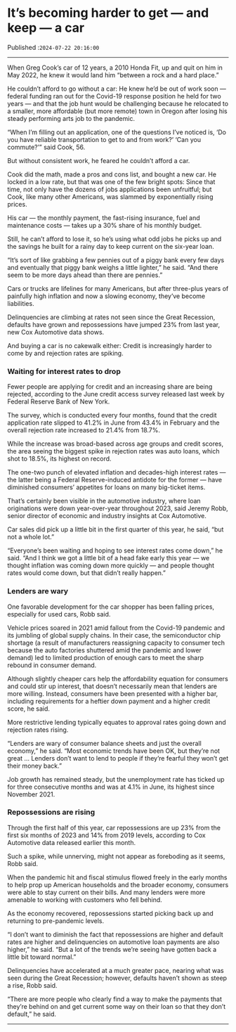 # It’s becoming harder to get — and keep — a car

Published :`2024-07-22 20:16:00`

---

When Greg Cook’s car of 12 years, a 2010 Honda Fit, up and quit on him in May 2022, he knew it would land him “between a rock and a hard place.”

He couldn’t afford to go without a car: He knew he’d be out of work soon — federal funding ran out for the Covid-19 response position he held for two years — and that the job hunt would be challenging because he relocated to a smaller, more affordable (but more remote) town in Oregon after losing his steady performing arts job to the pandemic.

“When I’m filling out an application, one of the questions I’ve noticed is, ‘Do you have reliable transportation to get to and from work?’ ‘Can you commute?’” said Cook, 56.

But without consistent work, he feared he couldn’t afford a car.

Cook did the math, made a pros and cons list, and bought a new car. He locked in a low rate, but that was one of the few bright spots: Since that time, not only have the dozens of jobs applications been unfruitful; but Cook, like many other Americans, was slammed by exponentially rising prices.

His car — the monthly payment, the fast-rising insurance, fuel and maintenance costs — takes up a 30% share of his monthly budget.

Still, he can’t afford to lose it, so he’s using what odd jobs he picks up and the savings he built for a rainy day to keep current on the six-year loan.

“It’s sort of like grabbing a few pennies out of a piggy bank every few days and eventually that piggy bank weighs a little lighter,” he said. “And there seem to be more days ahead than there are pennies.”

Cars or trucks are lifelines for many Americans, but after three-plus years of painfully high inflation and now a slowing economy, they’ve become liabilities.

Delinquencies are climbing at rates not seen since the Great Recession, defaults have grown and repossessions have jumped 23% from last year, new Cox Automotive data shows.

And buying a car is no cakewalk either: Credit is increasingly harder to come by and rejection rates are spiking.

### Waiting for interest rates to drop

Fewer people are applying for credit and an increasing share are being rejected, according to the June credit access survey released last week by Federal Reserve Bank of New York.

The survey, which is conducted every four months, found that the credit application rate slipped to 41.2% in June from 43.4% in February and the overall rejection rate increased to 21.4% from 18.7%.

While the increase was broad-based across age groups and credit scores, the area seeing the biggest spike in rejection rates was auto loans, which shot to 18.5%, its highest on record.

The one-two punch of elevated inflation and decades-high interest rates — the latter being a Federal Reserve-induced antidote for the former — have diminished consumers’ appetites for loans on many big-ticket items.

That’s certainly been visible in the automotive industry, where loan originations were down year-over-year throughout 2023, said Jeremy Robb, senior director of economic and industry insights at Cox Automotive.

Car sales did pick up a little bit in the first quarter of this year, he said, “but not a whole lot.”

“Everyone’s been waiting and hoping to see interest rates come down,” he said. “And I think we got a little bit of a head fake early this year — we thought inflation was coming down more quickly — and people thought rates would come down, but that didn’t really happen.”

### Lenders are wary

One favorable development for the car shopper has been falling prices, especially for used cars, Robb said.

Vehicle prices soared in 2021 amid fallout from the Covid-19 pandemic and its jumbling of global supply chains. In their case, the semiconductor chip shortage (a result of manufacturers reassigning capacity to consumer tech because the auto factories shuttered amid the pandemic and lower demand) led to limited production of enough cars to meet the sharp rebound in consumer demand.

Although slightly cheaper cars help the affordability equation for consumers and could stir up interest, that doesn’t necessarily mean that lenders are more willing. Instead, consumers have been presented with a higher bar, including requirements for a heftier down payment and a higher credit score, he said.

More restrictive lending typically equates to approval rates going down and rejection rates rising.

“Lenders are wary of consumer balance sheets and just the overall economy,” he said. “Most economic trends have been OK, but they’re not great … Lenders don’t want to lend to people if they’re fearful they won’t get their money back.”

Job growth has remained steady, but the unemployment rate has ticked up for three consecutive months and was at 4.1% in June, its highest since November 2021.

### Repossessions are rising

Through the first half of this year, car repossessions are up 23% from the first six months of 2023 and 14% from 2019 levels, according to Cox Automotive data released earlier this month.

Such a spike, while unnerving, might not appear as foreboding as it seems, Robb said.

When the pandemic hit and fiscal stimulus flowed freely in the early months to help prop up American households and the broader economy, consumers were able to stay current on their bills. And many lenders were more amenable to working with customers who fell behind.

As the economy recovered, repossessions started picking back up and returning to pre-pandemic levels.

“I don’t want to diminish the fact that repossessions are higher and default rates are higher and delinquencies on automotive loan payments are also higher,” he said. “But a lot of the trends we’re seeing have gotten back a little bit toward normal.”

Delinquencies have accelerated at a much greater pace, nearing what was seen during the Great Recession; however, defaults haven’t shown as steep a rise, Robb said.

“There are more people who clearly find a way to make the payments that they’re behind on and get current some way on their loan so that they don’t default,” he said.

---

